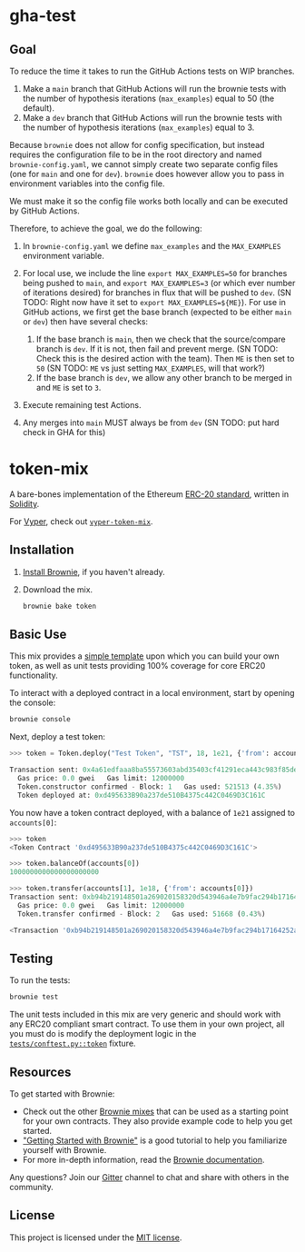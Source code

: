 # gha-test
## Goal 
To reduce the time it takes to run the GitHub Actions tests on WIP branches.
1. Make a `main` branch that GitHub Actions will run the brownie tests with the number of hypothesis iterations (`max_examples`) equal to 50 (the default).
2. Make a `dev` branch that GitHub Actions will run the brownie tests with the number of hypothesis iterations  (`max_examples`) equal to 3.


Because `brownie` does not allow for config specification, but instead requires the configuration file to be in the root directory and named `brownie-config.yaml`, we cannot simply create two separate config files (one for `main` and one for `dev`). 
`brownie` does however allow you to pass in environment variables into the config file.

We must make it so the config file works both locally and can be executed by GitHub Actions.

Therefore, to achieve the goal, we do the following:
1. In `brownie-config.yaml` we define `max_examples` and the `MAX_EXAMPLES` environment variable.
1. For local use, we include the line `export MAX_EXAMPLES=50` for branches being pushed to `main`, and `export MAX_EXAMPLES=3` (or which ever number of iterations desired) for branches in flux that will be pushed to `dev`. (SN TODO: Right now have it set to `export MAX_EXAMPLES=${ME}`).
  For use in GitHub actions, we first get the base branch (expected to be either `main` or `dev`) then have several checks:
    1. If the base branch is `main`, then we check that the source/compare branch is `dev`. If it is not, then fail and prevent merge. (SN TODO: Check this is the desired action with the team). Then `ME` is then set to `50` (SN TODO: `ME` vs just setting `MAX_EXAMPLES`, will that work?)
    1. If the base branch is `dev`, we allow any other branch to be merged in and `ME` is set to `3`.
1. Execute remaining test Actions.

1. Any merges into `main` MUST always be from `dev` (SN TODO: put hard check in GHA for this)


# token-mix

A bare-bones implementation of the Ethereum [ERC-20 standard](https://eips.ethereum.org/EIPS/eip-20), written in [Solidity](https://github.com/ethereum/solidity).

For [Vyper](https://github.com/vyperlang/vyper), check out [`vyper-token-mix`](https://github.com/brownie-mix/vyper-token-mix).

## Installation

1. [Install Brownie](https://eth-brownie.readthedocs.io/en/stable/install.html), if you haven't already.

2. Download the mix.

    ```bash
    brownie bake token
    ```

## Basic Use

This mix provides a [simple template](contracts/Token.sol) upon which you can build your own token, as well as unit tests providing 100% coverage for core ERC20 functionality.

To interact with a deployed contract in a local environment, start by opening the console:

```bash
brownie console
```

Next, deploy a test token:

```python
>>> token = Token.deploy("Test Token", "TST", 18, 1e21, {'from': accounts[0]})

Transaction sent: 0x4a61edfaaa8ba55573603abd35403cf41291eca443c983f85de06e0b119da377
  Gas price: 0.0 gwei   Gas limit: 12000000
  Token.constructor confirmed - Block: 1   Gas used: 521513 (4.35%)
  Token deployed at: 0xd495633B90a237de510B4375c442C0469D3C161C
```

You now have a token contract deployed, with a balance of `1e21` assigned to `accounts[0]`:

```python
>>> token
<Token Contract '0xd495633B90a237de510B4375c442C0469D3C161C'>

>>> token.balanceOf(accounts[0])
1000000000000000000000

>>> token.transfer(accounts[1], 1e18, {'from': accounts[0]})
Transaction sent: 0xb94b219148501a269020158320d543946a4e7b9fac294b17164252a13dce9534
  Gas price: 0.0 gwei   Gas limit: 12000000
  Token.transfer confirmed - Block: 2   Gas used: 51668 (0.43%)

<Transaction '0xb94b219148501a269020158320d543946a4e7b9fac294b17164252a13dce9534'>
```

## Testing

To run the tests:

```bash
brownie test
```

The unit tests included in this mix are very generic and should work with any ERC20 compliant smart contract. To use them in your own project, all you must do is modify the deployment logic in the [`tests/conftest.py::token`](tests/conftest.py) fixture.

## Resources

To get started with Brownie:

* Check out the other [Brownie mixes](https://github.com/brownie-mix/) that can be used as a starting point for your own contracts. They also provide example code to help you get started.
* ["Getting Started with Brownie"](https://medium.com/@iamdefinitelyahuman/getting-started-with-brownie-part-1-9b2181f4cb99) is a good tutorial to help you familiarize yourself with Brownie.
* For more in-depth information, read the [Brownie documentation](https://eth-brownie.readthedocs.io/en/stable/).


Any questions? Join our [Gitter](https://gitter.im/eth-brownie/community) channel to chat and share with others in the community.

## License

This project is licensed under the [MIT license](LICENSE).
